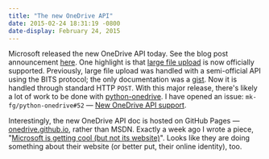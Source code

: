 ```yaml
---
title: "The new OneDrive API"
date: 2015-02-24 18:31:19 -0800
date-display: February 24, 2015
---
```

Microsoft released the new OneDrive API today. See the blog post announcement [here](https://blog.onedrive.com/the-new-onedrive-api/). One highlight is that [large file upload](http://onedrive.github.io/items/upload_large_files.htm) is now officially supported. Previously, large file upload was handled with a semi-official API using the BITS protocol; the only documentation was a [gist](https://gist.github.com/rgregg/37ba8929768a62131e85). Now it is handled through standard HTTP `POST`. With this major release, there's likely a lot of work to be done with [python-onedrive](https://github.com/mk-fg/python-onedrive). I have opened an issue: `mk-fg/python-onedrive#52` — [New OneDrive API support](https://github.com/mk-fg/python-onedrive/issues/52).

Interestingly, the new OneDrive API doc is hosted on GitHub Pages — [onedrive.github.io](http://onedrive.github.io), rather than MSDN. Exactly a week ago I wrote a piece, "[Microsoft is getting cool (but not its website)](http://zmwangx.github.io/blog/2015/02/17/microsoft-is-getting-cool-but-not-its-website/)". Looks like they are doing something about their website (or better put, their online identity), too.
